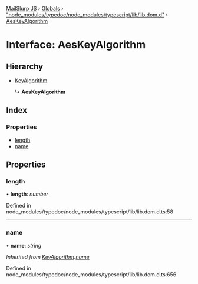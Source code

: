 [MailSlurp JS](../README.md) › [Globals](../globals.md) › ["node_modules/typedoc/node_modules/typescript/lib/lib.dom.d"](../modules/_node_modules_typedoc_node_modules_typescript_lib_lib_dom_d_.md) › [AesKeyAlgorithm](_node_modules_typedoc_node_modules_typescript_lib_lib_dom_d_.aeskeyalgorithm.md)

# Interface: AesKeyAlgorithm

## Hierarchy

* [KeyAlgorithm](_node_modules_typedoc_node_modules_typescript_lib_lib_dom_d_.keyalgorithm.md)

  ↳ **AesKeyAlgorithm**

## Index

### Properties

* [length](_node_modules_typedoc_node_modules_typescript_lib_lib_dom_d_.aeskeyalgorithm.md#length)
* [name](_node_modules_typedoc_node_modules_typescript_lib_lib_dom_d_.aeskeyalgorithm.md#name)

## Properties

###  length

• **length**: *number*

Defined in node_modules/typedoc/node_modules/typescript/lib/lib.dom.d.ts:58

___

###  name

• **name**: *string*

*Inherited from [KeyAlgorithm](_node_modules_typedoc_node_modules_typescript_lib_lib_dom_d_.keyalgorithm.md).[name](_node_modules_typedoc_node_modules_typescript_lib_lib_dom_d_.keyalgorithm.md#name)*

Defined in node_modules/typedoc/node_modules/typescript/lib/lib.dom.d.ts:656
